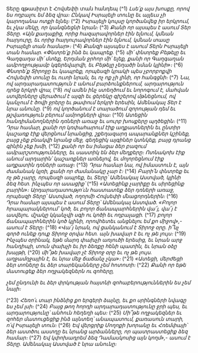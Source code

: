 
Տերը գթասիրտ է Հովսեփի տան հանդեպ
(^1) _Լսե՛ք այս խոսքը,
որով ես ողբալու եմ ձեզ վրա։
Ընկավ Իսրայելի տունը եւ այլեւս չի կարողանա ոտքի ելնել։_
(^2) _Իսրայելի կույսը կործանվեց իր երկրում,
եւ չկա մեկը, որ կանգնեցնի նրան։_
(^3) _Քանի որ այսպես է ասում Տեր Տերը.
«Այն քաղաքից, որից հազարավորներ էին ելնում, կմնան հարյուրը,
եւ որից հարյուրավորներ էին ելնում, կմնան տասը Իսրայելի տան համար»։_
(^4) _Քանզի այսպես է ասում Տերն Իսրայելի տան համար.
«Փնտրե՛ք ինձ եւ կապրեք._
(^5) _մի՛ փնտրեք Բեթելը եւ Գաղգաղա մի՛ մտեք,
Երդման ջրհոր մի՛ ելեք,
քանի որ Գաղգաղան ամբողջությամբ կգերեվարվի,
եւ Բեթելը չեղածի նման կլինի»։_
(^6) _Փնտրե՛ք Տիրոջը եւ կապրեք,
որպեսզի կրակի պես չբորբոքվի Հովսեփի տունը
եւ ուտի նրան,
եւ ոչ ոք չի լինի, որ հանգցնի։_
(^7) _Նա, ով արդարադատություն է անում բարձունքներում,
արդարություն դրեց երկրի վրա,_
(^8) _ով ամեն ինչ ստեղծում եւ նորոգում է,
մահվան ստվերները վերածում է այգի
եւ ցերեկը գիշերով մթնեցնում,
ով կանչում է ծովի ջրերը
եւ թափում երկրի երեսին, Ամենակալ Տեր է նրա անունը._
(^9) _ով կործանում է տարածում զորության դեմ
եւ թշվառություն բերում ամրոցների վրա։_
(^10) _Ատեցին հանդիմանողներին դռների առաջ
եւ սուրբ խոսքերը պղծեցին։_
(^11) _Դրա համար, քանի որ կռփահարում էիք աղքատներին
եւ ընտիր կաշառք էիք վերցնում նրանցից,
շքեղազարդ ապարանքներ կշինեք,
բայց չեք բնակվի նրանց մեջ,
գեղեցիկ այգիներ կտնկեք,
բայց դրանց գինին չեք խմի,_
(^12) _քանի որ ես իմացա ձեր բազում ամբարշտությունները,
եւ սաստիկ են ձեր մեղքերը։
Ոտնակոխ էիք անում արդարին՝ կաշառքներ առնելով,
եւ մոլորեցնում էիք աղքատին դռների առաջ։_
(^13) _Դրա համար նա, ով իմաստուն է,
այն ժամանակ կլռի, քանի որ ժամանակը չար է։_
(^14) _Բարի՛ն փնտրեք եւ ոչ թե չարը,
որպեսզի ապրեք,
եւ Տերը՝ Ամենակալ Աստված, կլինի ձեզ հետ.
ինչպես որ ասացիք՝_
(^15) _«Ատեցինք չարիքը եւ սիրեցինք բարին»։
Արդարադատությո՛ւն հաստատեք ձեր դռների առաջ,
որպեսզի Տերը՝ Աստված, ողորմի Հովսեփի մնացորդներին։_
(^16) _Դրա համար այսպես է ասում Տերը՝ Ամենակալ Աստված.
«Բոլոր հրապարակներում՝ կոծ,
եւ բոլոր ճանապարհներին վա՜յ, վա՜յ է ասվելու.
մշակը կկանչվի սգի ու կոծի եւ ողբալացի._
(^17) _բոլոր ճանապարհներին կոծ կլինի,
որովհետեւ անցնելու եմ քո միջով»,- ասում է Տերը։_
(^18) _«Վա՜յ նրան, ով ցանկանում է Տիրոջ օրը.
ի՞նչ գործ ունեք դուք Տիրոջ օրվա հետ.
այն խավար է եւ ոչ թե լույս։_
(^19) _Ինչպես օրինակ, եթե մարդ փախչի առյուծի երեսից,
եւ նրան արջ հանդիպի, տուն փախչի
եւ իր ձեռքը հենի պատին, եւ նրան օձը խայթի,_
(^20) _մի՞թե խավար չէ Տիրոջ օրը եւ ոչ թե լույս.
աղջամղջային է, եւ նրա մեջ ճաճանչ չկա»։_
(^21) _«Ատեցի, մերժեցի ձեր տոները
եւ ձեր տարեկանները չեմ հոտոտի։_
(^22) _Քանի որ եթե մատուցեք ձեր ողջակեզներն ու զոհերը,_


_չեմ ընդունի եւ ձեր փրկության հայտնի զոհաբերություններին ես չեմ նայի։_

(^23) _Հեռո՛ւ տար ինձնից քո երգերի ձայնը,
եւ քո սրինգների նվագը ես չեմ լսի։_
(^24) _Բայց թող հորդի արդարադատությունը ջրի պես,
եւ արդարությունը՝ անհուն հեղեղի պես։_
(^25) _Մի՞թե ողջակեզներ եւ զոհեր մատուցեցիք ինձ այնտեղ՝
անապատում, քառասուն տարի, ո՛վ Իսրայելի տուն։_
(^26) _Եվ վերցրիք Մողոքի խորանը եւ Հռեմփայի՝
ձեր աստծու աստղը եւ նրանց արձանները,
որ պատրաստեցիք ձեզ համար։_
(^27) _Եվ կփոխադրեմ ձեզ Դամասկոսից այն կողմ»,- ասում է Տերը.
Ամենակալ Աստված է նրա անունը։_
